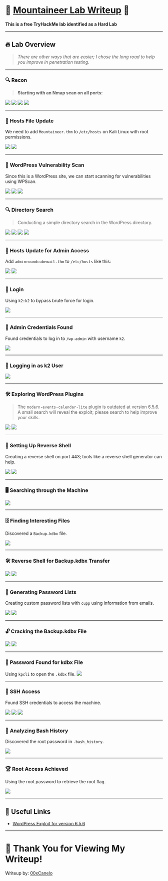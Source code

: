 # 🌌 [Mountaineer Lab Writeup](https://tryhackme.com/r/room/mountaineerlinux) 🌌  
**This is a free TryHackMe lab identified as a Hard Lab**

---

## 🔥 **Lab Overview**  
> _There are other ways that are easier; I chose the long road to help you improve in penetration testing._

---

### 🔍 **Recon**  
> **Starting with an Nmap scan on all ports:**

![](./Images/Screenshot%202024-10-28%20140042.png)
![](./Images/Screenshot%202024-10-28%20140212.png)
![](./Images/Screenshot%202024-10-28%20140428.png)
![](./Images/Screenshot%202024-10-28%20140626.png)

---

### 📂 **Hosts File Update**  
We need to add `Mountaineer.thm` to `/etc/hosts` on Kali Linux with root permissions.

![](./Images/Screenshot%202024-10-28%20140846.png)
![](./Images/Screenshot%202024-10-28%20140955.png)

---

### 🔐 **WordPress Vulnerability Scan**  
Since this is a WordPress site, we can start scanning for vulnerabilities using WPScan.

![](./Images/Screenshot%202024-10-28%20141051.png)
![](./Images/Screenshot%202024-10-28%20141138.png)
![](./Images/Screenshot%202024-10-28%20141349.png)

---

### 🔍 **Directory Search**  
> Conducting a simple directory search in the WordPress directory.

![](./Images/Screenshot%202024-10-28%20141509.png)
![](./Images/Screenshot%202024-10-28%20142428.png)
![](./Images/Screenshot%202024-10-28%20142519.png)
![](./Images/Screenshot%202024-10-28%20142637.png)

---

### 📂 **Hosts Update for Admin Access**  
Add `adminroundcubemail.thm` to `/etc/hosts` like this:

![](./Images/Screenshot%202024-10-28%20142737.png)
![](./Images/Screenshot%202024-10-28%20143914.png)

---

### 🔑 **Login**  
Using `k2:k2` to bypass brute force for login.

![](./Images/Screenshot%202024-10-28%20144156.png)

---

### 🔑 **Admin Credentials Found**  
Found credentials to log in to `/wp-admin` with username `k2`.

![](./Images/Screenshot%202024-10-28%20144021.png)

---

### 🔐 **Logging in as k2 User**  

![](./Images/Screenshot%202024-10-28%20144443.png)

---

### 🛠️ **Exploring WordPress Plugins**  
> The `modern-events-calendar-lite` plugin is outdated at version 6.5.6. A small search will reveal the exploit; please search to help improve your skills.

![](./Images/Screenshot%202024-10-28%20145206.png)
![](./Images/Screenshot%202024-10-28%20145256.png)

---

### 🔄 **Setting Up Reverse Shell**  
Creating a reverse shell on port 443; tools like a reverse shell generator can help.

![](./Images/Screenshot%202024-10-28%20145521.png)
![](./Images/Screenshot%202024-10-28%20145648.png)

---

### 🖥️ **Searching through the Machine**  

![](./Images/Screenshot%202024-10-28%20145807.png)

---

### 🗄️ **Finding Interesting Files**  
Discovered a `Backup.kdbx` file.

![](./Images/Screenshot%202024-10-28%20145854.png)


---

### 🛠️ **Reverse Shell for Backup.kdbx Transfer**  
![](./Images/Screenshot%202024-10-28%20150008.png)
![](./Images/Screenshot%202024-10-28%20151122.png)


---

### 📜 **Generating Password Lists**  
Creating custom password lists with `cupp` using information from emails.

![](./Images/Screenshot%202024-10-28%20151512.png)
![](./Images/Screenshot%202024-10-28%20151525.png)

---

### 🔓 **Cracking the Backup.kdbx File**  

![](./Images/Screenshot%202024-10-28%20151135.png)
![](./Images/Screenshot%202024-10-28%20151702.png)

---

### 🔑 **Password Found for kdbx File**  
Using `kpcli` to open the `.kdbx` file.
![](./Images/Screenshot%202024-10-28%20151851.png)

---

### 🔑 **SSH Access**  
Found SSH credentials to access the machine.

![](./Images/Screenshot%202024-10-28%20151954.png)
![](./Images/Screenshot%202024-10-28%20152028.png)
![](./Images/Screenshot%202024-10-28%20152135.png)

---

### 📂 **Analyzing Bash History**  
Discovered the root password in `.bash_history`.

![](./Images/Screenshot%202024-10-28%20152212.png)

---

### 🏆 **Root Access Achieved**  
Using the root password to retrieve the root flag.

![](./Images/Screenshot%202024-10-28%20152324.png)

---

## 🔗 **Useful Links**  
- [WordPress Exploit for version 6.5.6](https://www.exploit-db.com/exploits/50082)

---

# 🙏 **Thank You for Viewing My Writeup!**  
Writeup by: [00xCanelo](https://tryhackme.com/r/p/00xCanelo)
